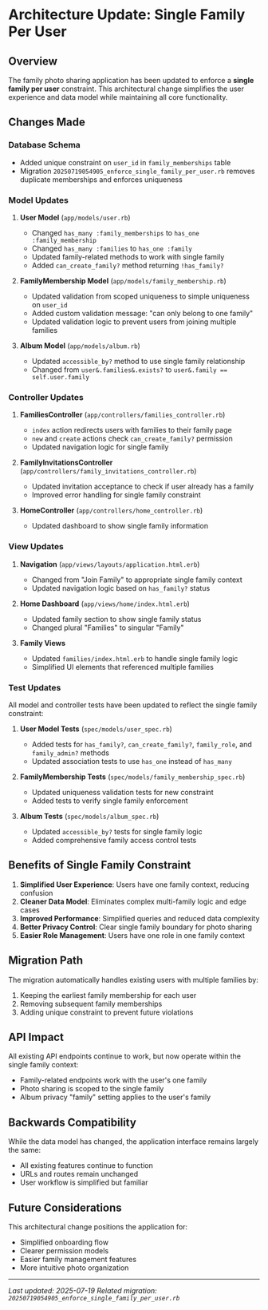 # Architecture Update: Single Family Per User

## Overview

The family photo sharing application has been updated to enforce a **single family per user** constraint. This architectural change simplifies the user experience and data model while maintaining all core functionality.

## Changes Made

### Database Schema
- Added unique constraint on `user_id` in `family_memberships` table
- Migration `20250719054905_enforce_single_family_per_user.rb` removes duplicate memberships and enforces uniqueness

### Model Updates
1. **User Model** (`app/models/user.rb`)
   - Changed `has_many :family_memberships` to `has_one :family_membership`
   - Changed `has_many :families` to `has_one :family`
   - Updated family-related methods to work with single family
   - Added `can_create_family?` method returning `!has_family?`

2. **FamilyMembership Model** (`app/models/family_membership.rb`)
   - Updated validation from scoped uniqueness to simple uniqueness on `user_id`
   - Added custom validation message: "can only belong to one family"
   - Updated validation logic to prevent users from joining multiple families

3. **Album Model** (`app/models/album.rb`)
   - Updated `accessible_by?` method to use single family relationship
   - Changed from `user&.families&.exists?` to `user&.family == self.user.family`

### Controller Updates
1. **FamiliesController** (`app/controllers/families_controller.rb`)
   - `index` action redirects users with families to their family page
   - `new` and `create` actions check `can_create_family?` permission
   - Updated navigation logic for single family

2. **FamilyInvitationsController** (`app/controllers/family_invitations_controller.rb`)
   - Updated invitation acceptance to check if user already has a family
   - Improved error handling for single family constraint

3. **HomeController** (`app/controllers/home_controller.rb`)
   - Updated dashboard to show single family information

### View Updates
1. **Navigation** (`app/views/layouts/application.html.erb`)
   - Changed from "Join Family" to appropriate single family context
   - Updated navigation logic based on `has_family?` status

2. **Home Dashboard** (`app/views/home/index.html.erb`)
   - Updated family section to show single family status
   - Changed plural "Families" to singular "Family"

3. **Family Views**
   - Updated `families/index.html.erb` to handle single family logic
   - Simplified UI elements that referenced multiple families

### Test Updates
All model and controller tests have been updated to reflect the single family constraint:

1. **User Model Tests** (`spec/models/user_spec.rb`)
   - Added tests for `has_family?`, `can_create_family?`, `family_role`, and `family_admin?` methods
   - Updated association tests to use `has_one` instead of `has_many`

2. **FamilyMembership Tests** (`spec/models/family_membership_spec.rb`)
   - Updated uniqueness validation tests for new constraint
   - Added tests to verify single family enforcement

3. **Album Tests** (`spec/models/album_spec.rb`)
   - Updated `accessible_by?` tests for single family logic
   - Added comprehensive family access control tests

## Benefits of Single Family Constraint

1. **Simplified User Experience**: Users have one family context, reducing confusion
2. **Cleaner Data Model**: Eliminates complex multi-family logic and edge cases
3. **Improved Performance**: Simplified queries and reduced data complexity
4. **Better Privacy Control**: Clear single family boundary for photo sharing
5. **Easier Role Management**: Users have one role in one family context

## Migration Path

The migration automatically handles existing users with multiple families by:
1. Keeping the earliest family membership for each user
2. Removing subsequent family memberships
3. Adding unique constraint to prevent future violations

## API Impact

All existing API endpoints continue to work, but now operate within the single family context:
- Family-related endpoints work with the user's one family
- Photo sharing is scoped to the single family
- Album privacy "family" setting applies to the user's family

## Backwards Compatibility

While the data model has changed, the application interface remains largely the same:
- All existing features continue to function
- URLs and routes remain unchanged  
- User workflow is simplified but familiar

## Future Considerations

This architectural change positions the application for:
- Simplified onboarding flow
- Clearer permission models
- Easier family management features
- More intuitive photo organization

---

*Last updated: 2025-07-19*
*Related migration: `20250719054905_enforce_single_family_per_user.rb`*